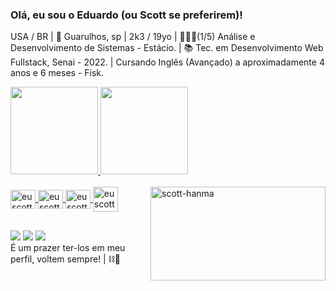 ### Olá, eu sou o Eduardo (ou Scott se preferirem)!
USA / BR | 📍 Guarulhos, sp | 2k3 / 19yo | 👨🏻‍🎓(1/5) Análise e Desenvolvimento de Sistemas - Estácio. | 📚 Tec. em Desenvolvimento Web Fullstack, Senai - 2022. | Cursando Inglês (Avançado) a aproximadamente 4 anos e 6 meses - Fisk. 

<div>
  <a href="https://github.com/euscott">
  <img height="140em" src="https://github-readme-stats.vercel.app/api?username=euscott&show_icons=true&theme=dark&include_all_commits=true&count_private=true"/>
  <img height="140em" src="https://github-readme-stats.vercel.app/api/top-langs/?username=euscott&layout=compact&langs_count=7&theme=dark"/>
</div>
<div style="display: inline_block"><br>
  <img align="center" alt="euscott" height="30" width="40" src="https://cdn.jsdelivr.net/gh/devicons/devicon/icons/javascript/javascript-original.svg" />
  <img align="center" alt="euscott" height="30" width="40" src="https://cdn.jsdelivr.net/gh/devicons/devicon/icons/html5/html5-original.svg" />
  <img align="center" alt="euscott" height="30" width="40" src="https://cdn.jsdelivr.net/gh/devicons/devicon/icons/css3/css3-original.svg" />
  <img align="center" alt="euscott" heigth="30" width="40" src="https://cdn.jsdelivr.net/gh/devicons/devicon/icons/nodejs/nodejs-plain-wordmark.svg" />
  <img align="right" alt="scott-hanma" src="https://tenor.com/view/cat-type-fast-busy-kitten-gif-16655467.gif" height="150" width="280">
</div>
  
  ##
  
<div> 
  <a href="https://instagram.com/ed.souzz" target="_blank"><img src="https://img.shields.io/badge/-Instagram-%23E4405F?style=for-the-badge&logo=instagram&logoColor=white" target="_blank"></a>
  <a href="https://www.linkedin.com/in/eduardo-gonçalves-de-souza-aa7831179/" target="_blank"><img src="https://img.shields.io/badge/-LinkedIn-%230077B5?style=for-the-badge&logo=linkedin&logoColor=white" target="_blank"></a>
  <a href = "mailto:esouza.es03@gmail.com"><img src="https://img.shields.io/badge/-Gmail-%23333?style=for-the-badge&logo=gmail&logoColor=white" target="_blank"></a>
  <div>
   É um prazer ter-los em meu perfil, voltem sempre! | ⛓🐉

